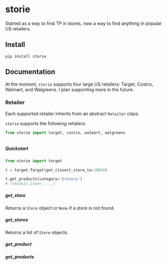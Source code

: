 # storie
Started as a way to find TP in stores, now a way to find anything in popular US retailers.

## Install

```
pip install storie
```

## Documentation

At the moment, `storie` supports four large US retailers: Target, Costco, Walmart, and Walgreens.
I plan supporting more in the future. 

### Retailer

Each supported retailer inherits from an abstract `Retailer` class.

`storie` supports the following retialers:

```python
from storie import target, costco, walmart, walgreens



```

##### Quickstart

```python
from storie import target

t = target.Target(get_closest_store_to=10034)

t.get_products(category='Grocery')
# [<models.Item>, ...]

```

##### get_store

Returns a `Store` object or `None` if a store is not found.

##### get_stores

Returns a list of `Store` objects.

##### get_product

##### get_products

